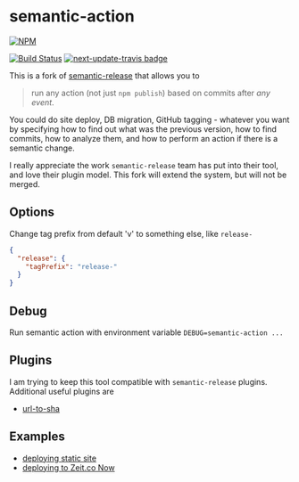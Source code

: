 # semantic-action

[![NPM][npm-icon]][npm-url]

[![Build Status](https://travis-ci.org/bahmutov/semantic-action.svg?branch=master)](https://travis-ci.org/bahmutov/semantic-action)
[![next-update-travis badge][nut-badge]][nut-readme]

This is a fork of [semantic-release][semantic-release] that allows you to

> run any action (not just `npm publish`) based on commits after *any event*.

You could do site deploy, DB migration, GitHub tagging - whatever you want
by specifying how to find out what was the previous version, how to find
commits, how to analyze them, and how to perform an action if there is
a semantic change.

I really appreciate the work `semantic-release` team has put into their tool,
and love their plugin model. This fork will extend the system, but will not
be merged.

## Options

Change tag prefix from default 'v' to something else, like `release-`

```json
{
  "release": {
    "tagPrefix": "release-"
  }
}
```

## Debug

Run semantic action with environment variable `DEBUG=semantic-action ...`

## Plugins

I am trying to keep this tool compatible with `semantic-release` plugins.
Additional useful plugins are

* [url-to-sha](https://github.com/bahmutov/url-to-sha)

## Examples

* [deploying static site](https://github.com/bahmutov/test-semantic-deploy)
* [deploying to Zeit.co Now](https://github.com/bahmutov/test-semantic-deploy-with-now)

[semantic-release]: https://github.com/semantic-release/semantic-release

[npm-icon]: https://nodei.co/npm/semantic-action.svg?downloads=true
[npm-url]: https://npmjs.org/package/semantic-action
[nut-badge]: https://img.shields.io/badge/next--update--travis-weekly-green.svg
[nut-readme]: https://github.com/bahmutov/next-update-travis#readme

